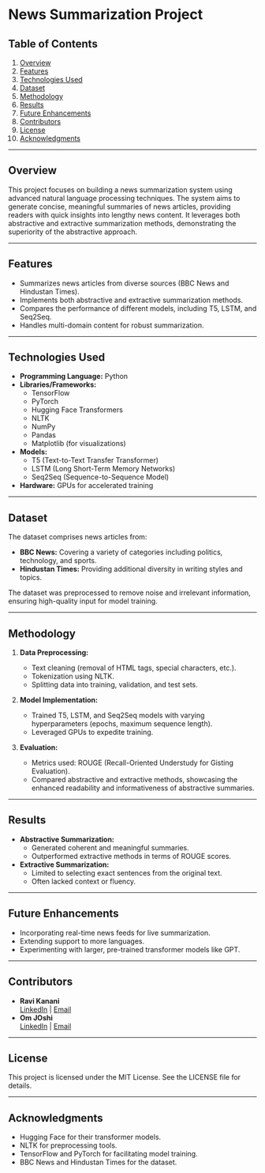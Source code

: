 # News Summarization Project

## Table of Contents
1. [Overview](#overview)
2. [Features](#features)
3. [Technologies Used](#technologies-used)
4. [Dataset](#dataset)
5. [Methodology](#methodology)
6. [Results](#results)
7. [Future Enhancements](#future-enhancements)
8. [Contributors](#contributors)
9. [License](#license)
10. [Acknowledgments](#acknowledgments)

---

## Overview
This project focuses on building a news summarization system using advanced natural language processing techniques. The system aims to generate concise, meaningful summaries of news articles, providing readers with quick insights into lengthy news content. It leverages both abstractive and extractive summarization methods, demonstrating the superiority of the abstractive approach.

---

## Features
- Summarizes news articles from diverse sources (BBC News and Hindustan Times).
- Implements both abstractive and extractive summarization methods.
- Compares the performance of different models, including T5, LSTM, and Seq2Seq.
- Handles multi-domain content for robust summarization.

---

## Technologies Used
- **Programming Language:** Python
- **Libraries/Frameworks:**
  - TensorFlow
  - PyTorch
  - Hugging Face Transformers
  - NLTK
  - NumPy
  - Pandas
  - Matplotlib (for visualizations)
- **Models:**
  - T5 (Text-to-Text Transfer Transformer)
  - LSTM (Long Short-Term Memory Networks)
  - Seq2Seq (Sequence-to-Sequence Model)
- **Hardware:** GPUs for accelerated training

---

## Dataset
The dataset comprises news articles from:
- **BBC News:** Covering a variety of categories including politics, technology, and sports.
- **Hindustan Times:** Providing additional diversity in writing styles and topics.

The dataset was preprocessed to remove noise and irrelevant information, ensuring high-quality input for model training.

---

## Methodology
1. **Data Preprocessing:**
   - Text cleaning (removal of HTML tags, special characters, etc.).
   - Tokenization using NLTK.
   - Splitting data into training, validation, and test sets.

2. **Model Implementation:**
   - Trained T5, LSTM, and Seq2Seq models with varying hyperparameters (epochs, maximum sequence length).
   - Leveraged GPUs to expedite training.

3. **Evaluation:**
   - Metrics used: ROUGE (Recall-Oriented Understudy for Gisting Evaluation).
   - Compared abstractive and extractive methods, showcasing the enhanced readability and informativeness of abstractive summaries.

---

## Results
- **Abstractive Summarization:**
  - Generated coherent and meaningful summaries.
  - Outperformed extractive methods in terms of ROUGE scores.
- **Extractive Summarization:**
  - Limited to selecting exact sentences from the original text.
  - Often lacked context or fluency.

---

## Future Enhancements
- Incorporating real-time news feeds for live summarization.
- Extending support to more languages.
- Experimenting with larger, pre-trained transformer models like GPT.

---

## Contributors
- **Ravi Kanani**  
  [LinkedIn](https://www.linkedin.com/in/ravi-kanani/) | [Email](mailto:ravikanani2003@gmail.com)  
- **Om JOshi**  
  [LinkedIn](https://www.linkedin.com/in/om-joshi-0b9904284/) | [Email](mailto:om2003joshi@gmail.com)

---

## License
This project is licensed under the MIT License. See the LICENSE file for details.

---

## Acknowledgments
- Hugging Face for their transformer models.
- NLTK for preprocessing tools.
- TensorFlow and PyTorch for facilitating model training.
- BBC News and Hindustan Times for the dataset.

